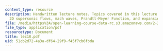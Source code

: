 ```yaml
---
content_type: resource
description: Handwritten lecture notes. Topics covered in this lecture include steady
  2D supersonic flows, mach waves, Prandtl-Meyer Function, and expansion fans.
file: /media/https%3A/open-learning-course-data-rc.s3.amazonaws.com/2-26-compressible-fluid-dynamics-spring-2004/51cb2d724a3adf6429f9f45f7cb6fbda_lec10.pdf
file_type: application/pdf
resourcetype: Document
title: lec10.pdf
uid: 51cb2d72-4a3a-df64-29f9-f45f7cb6fbda
---
```

